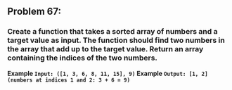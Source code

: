 ## Problem 67:

### Create a function that takes a sorted array of numbers and a target value as input. The function should find two numbers in the array that add up to the target value. Return an array containing the indices of the two numbers.

**Example `Input: ([1, 3, 6, 8, 11, 15], 9)` Example `Output: [1, 2] (numbers at indices 1 and 2: 3 + 6 = 9)`**



